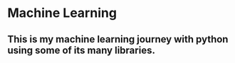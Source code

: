 # Machine Learning
## This is my machine learning journey with python using some of its many libraries.
